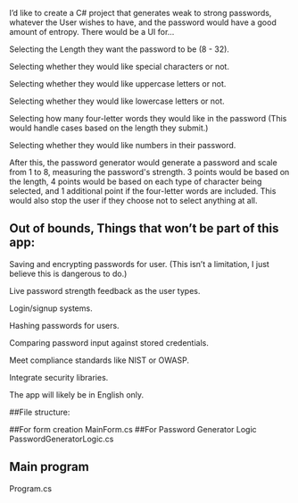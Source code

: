 I’d like to create a C# project that generates weak to strong passwords, whatever the User wishes to have, and the password would have a good amount of entropy. There would be a UI for… 

Selecting the Length they want the password to be (8 - 32).

Selecting whether they would like special characters or not.

Selecting whether they would like uppercase letters or not.

Selecting whether they would like lowercase letters or not.

Selecting how many four-letter words they would like in the password (This would 
handle cases based on the length they submit.)

Selecting whether they would like numbers in their password.

After this, the password generator would generate a password and scale from 1 to 8, measuring the password's strength. 3 points would be based on the length, 4 points would be based on each type of character being selected, and 1 additional point if the four-letter words are included. This would also stop the user if they choose not to select anything at all.

## Out of bounds, Things that won’t be part of this app:

Saving and encrypting passwords for user. (This isn’t a limitation, I just believe this is dangerous to do.)

Live password strength feedback as the user types.

Login/signup systems.


Hashing passwords for users.


Comparing password input against stored credentials.

Meet compliance standards like NIST or OWASP.


Integrate security libraries.

The app will likely be in English only.

##File structure:

##For form creation
  MainForm.cs
##For Password Generator Logic
  PasswordGeneratorLogic.cs
## Main program
  Program.cs


